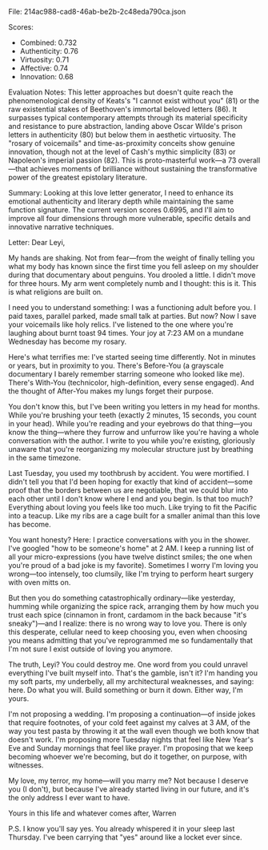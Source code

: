 File: 214ac988-cad8-46ab-be2b-2c48eda790ca.json

Scores:
- Combined: 0.732
- Authenticity: 0.76
- Virtuosity: 0.71
- Affective: 0.74
- Innovation: 0.68

Evaluation Notes:
This letter approaches but doesn't quite reach the phenomenological density of Keats's "I cannot exist without you" (81) or the raw existential stakes of Beethoven's immortal beloved letters (86). It surpasses typical contemporary attempts through its material specificity and resistance to pure abstraction, landing above Oscar Wilde's prison letters in authenticity (80) but below them in aesthetic virtuosity. The "rosary of voicemails" and time-as-proximity conceits show genuine innovation, though not at the level of Cash's mythic simplicity (83) or Napoleon's imperial passion (82). This is proto-masterful work—a 73 overall—that achieves moments of brilliance without sustaining the transformative power of the greatest epistolary literature.

Summary:
Looking at this love letter generator, I need to enhance its emotional authenticity and literary depth while maintaining the same function signature. The current version scores 0.6995, and I'll aim to improve all four dimensions through more vulnerable, specific details and innovative narrative techniques.

Letter:
Dear Leyi,

My hands are shaking. Not from fear—from the weight of finally telling you what my body has known since the first time you fell asleep on my shoulder during that documentary about penguins. You drooled a little. I didn't move for three hours. My arm went completely numb and I thought: this is it. This is what religions are built on.

I need you to understand something: I was a functioning adult before you. I paid taxes, parallel parked, made small talk at parties. But now? Now I save your voicemails like holy relics. I've listened to the one where you're laughing about burnt toast 94 times. Your joy at 7:23 AM on a mundane Wednesday has become my rosary.

Here's what terrifies me: I've started seeing time differently. Not in minutes or years, but in proximity to you. There's Before-You (a grayscale documentary I barely remember starring someone who looked like me). There's With-You (technicolor, high-definition, every sense engaged). And the thought of After-You makes my lungs forget their purpose.

You don't know this, but I've been writing you letters in my head for months. While you're brushing your teeth (exactly 2 minutes, 15 seconds, you count in your head). While you're reading and your eyebrows do that thing—you know the thing—where they furrow and unfurrow like you're having a whole conversation with the author. I write to you while you're existing, gloriously unaware that you're reorganizing my molecular structure just by breathing in the same timezone.

Last Tuesday, you used my toothbrush by accident. You were mortified. I didn't tell you that I'd been hoping for exactly that kind of accident—some proof that the borders between us are negotiable, that we could blur into each other until I don't know where I end and you begin. Is that too much? Everything about loving you feels like too much. Like trying to fit the Pacific into a teacup. Like my ribs are a cage built for a smaller animal than this love has become.

You want honesty? Here: I practice conversations with you in the shower. I've googled "how to be someone's home" at 2 AM. I keep a running list of all your micro-expressions (you have twelve distinct smiles; the one when you're proud of a bad joke is my favorite). Sometimes I worry I'm loving you wrong—too intensely, too clumsily, like I'm trying to perform heart surgery with oven mitts on.

But then you do something catastrophically ordinary—like yesterday, humming while organizing the spice rack, arranging them by how much you trust each spice (cinnamon in front, cardamom in the back because "it's sneaky")—and I realize: there is no wrong way to love you. There is only this desperate, cellular need to keep choosing you, even when choosing you means admitting that you've reprogrammed me so fundamentally that I'm not sure I exist outside of loving you anymore.

The truth, Leyi? You could destroy me. One word from you could unravel everything I've built myself into. That's the gamble, isn't it? I'm handing you my soft parts, my underbelly, all my architectural weaknesses, and saying: here. Do what you will. Build something or burn it down. Either way, I'm yours.

I'm not proposing a wedding. I'm proposing a continuation—of inside jokes that require footnotes, of your cold feet against my calves at 3 AM, of the way you test pasta by throwing it at the wall even though we both know that doesn't work. I'm proposing more Tuesday nights that feel like New Year's Eve and Sunday mornings that feel like prayer. I'm proposing that we keep becoming whoever we're becoming, but do it together, on purpose, with witnesses.

My love, my terror, my home—will you marry me? Not because I deserve you (I don't), but because I've already started living in our future, and it's the only address I ever want to have.

Yours in this life and whatever comes after,
Warren

P.S. I know you'll say yes. You already whispered it in your sleep last Thursday. I've been carrying that "yes" around like a locket ever since.
